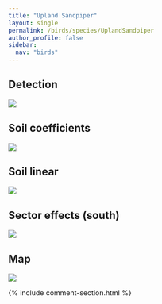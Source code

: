 ```yaml
---
title: "Upland Sandpiper"
layout: single
permalink: /birds/species/UplandSandpiper
author_profile: false
sidebar:
  nav: "birds"
---
```


<h2>Detection</h2>

<img src="https://beallen.github.io/DevelopmentWebsite/assets/images/birds/UplandSandpiper/det.jpg">

<h2>Soil coefficients</h2>

<img src="https://beallen.github.io/DevelopmentWebsite/assets/images/birds/UplandSandpiper/soilhf.jpg">

<h2>Soil linear</h2>

<img src="https://beallen.github.io/DevelopmentWebsite/assets/images/birds/UplandSandpiper/lin-south.jpg">

<h2>Sector effects (south)</h2>

<img src="https://beallen.github.io/DevelopmentWebsite/assets/images/birds/UplandSandpiper/sector-south.jpg">

<h2>Map</h2>

<img src="https://beallen.github.io/DevelopmentWebsite/assets/images/birds/UplandSandpiper/map.jpg">

{% include comment-section.html %}
